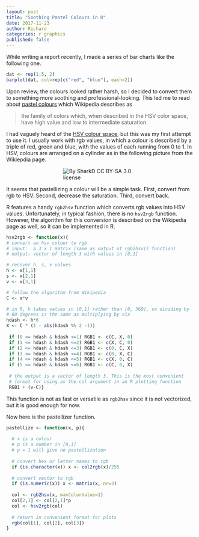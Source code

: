 ```yaml
---
layout: post
title: "Soothing Pastel Colours in R"
date: 2017-11-23
author: Richard
categories: r graphics
published: false
---
```

While writing a report recently, I made a series of bar charts like the following one.

```r
dat <- rep(1:5, 2)
barplot(dat, col=rep(c("red", "blue"), each=2))
```

Upon review, the colours looked rather harsh, so I decided to convert them to something more soothing and professional-looking.
This led me to read about [pastel colours](https://en.wikipedia.org/wiki/Pastel_(color)) which Wikipedia describes as

> the family of colors which, when described in the HSV color space, have high value and low to intermediate saturation.

I had vaguely heard of the [HSV colour space](https://en.wikipedia.org/wiki/HSL_and_HSV), but this was my first attempt to use it. I 
usually work with rgb values, in which a colour is described by a triple of red, green and blue, with the values of each running from 
0 to 1. In HSV, colours are arranged on a cylinder as in the following picture from the Wikiepdia page.

<div style="width:40%; margin:0 auto;">
 <img src="https://upload.wikimedia.org/wikipedia/commons/0/0d/HSV_color_solid_cylinder_alpha_lowgamma.png" alt="By SharkD CC BY-SA 3.0 license"/>
</div>

It seems that pastellizing a colour will be a simple task. First, convert from rgb to HSV. Second, decrease the saturation. Third, 
convert back.

R features a handy `rgb2hsv` function which converts rgb values into HSV values. Unfortunately, in typical fashion, there is no
`hsv2rgb` function. However, the algorithm for this conversion is described on the Wikipedia page as well, so it can be implemented
in R.

```r
hsv2rgb <- function(x){  
# convert an hsv colour to rgb  
# input:  a 3 x 1 matrix (same as output of rgb2hsv() function)  
# output: vector of length 3 with values in [0,1]    

# recover h, s, v values  
h <- x[1,1]  
s <- x[2,1]  
v <- x[3,1]    

# follow the algorithm from Wikipedia  
C <- s*v   

# in R, h takes values in [0,1] rather than [0, 360], so dividing by  
# 60 degrees is the same as multiplying by six  
hdash <- h*6  
X <- C * (1 - abs(hdash %% 2 -1))
  
 if (0 <= hdash & hdash <=1) RGB1 <- c(C, X, 0)  
 if (1 <= hdash & hdash <=2) RGB1 <- c(X, C, 0)  
 if (2 <= hdash & hdash <=3) RGB1 <- c(0, C, X)  
 if (3 <= hdash & hdash <=4) RGB1 <- c(0, X, C)  
 if (4 <= hdash & hdash <=5) RGB1 <- c(X, 0, C)  
 if (5 <= hdash & hdash <=6) RGB1 <- c(C, 0, X)    
 
 # the output is a vector of length 3. This is the most convenient  
 # format for using as the col argument in an R plotting function  
 RGB1 + (v-C)}
```
This function is not as fast or versatile as `rgb2hsv` since it is not vectorized, but it is good enough for now. 

Now here is the pastellizer function.

```r
pastellize <- function(x, p){
  
  # x is a colour
  # p is a number in [0,1]
  # p = 1 will give no pastellization
  
  # convert hex or letter names to rgb
  if (is.character(x)) x <- col2rgb(x)/255
  
  # convert vector to rgb
  if (is.numeric(x)) x <- matrix(x, nr=3)
  
  col <- rgb2hsv(x, maxColorValue=1)
  col[2,1] <- col[2,1]*p
  col <- hsv2rgb(col)
  
  # return in convenient format for plots
  rgb(col[1], col[2], col[3])
}
```
